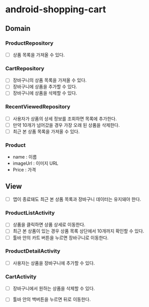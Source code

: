 # android-shopping-cart
## Domain
### ProductRepository
- [ ] 상품 목록을 가져올 수 있다.
### CartRepository
- [ ] 장바구니의 상품 목록을 가져올 수 있다.
- [ ] 장바구니에 상품을 추가할 수 있다.
- [ ] 장바구니에 상품을 삭제할 수 있다.
### RecentViewedRepository
- [ ] 사용자가 상품의 상세 정보를 조회하면 목록에 추가한다.
- [ ] 만약 10개가 넘어갔을 경우 가장 오래 된 상품을 삭제한다.
- [ ] 최근 본 상품 목록을 가져올 수 있다.
### Product
- name : 이름
- imageUrl : 이미지 URL
- Price : 가격
## View
- [ ] 앱이 종료돼도 최근 본 상품 목록과 장바구니 데이터는 유지돼야 한다.
### ProductListActivity
- [ ] 상품을 클릭하면 상품 상세로 이동한다.
- [ ] 최근 본 상품이 있는 경우 상품 목록 상단에서 10개까지 확인할 수 있다.
- [ ] 툴바 안의 카트 버튼을 누르면 장바구니로 이동한다.
### ProductDetailActivity
- [ ] 사용자는 상품을 장바구니에 추가할 수 있다.
### CartActivity
- [ ] 장바구니에서 원하는 상품을 삭제할 수 있다.
- [ ] 툴바 안의 백버튼을 누르면 뒤로 이동한다.

